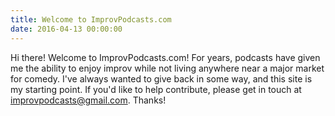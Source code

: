 ```yaml
---
title: Welcome to ImprovPodcasts.com
date: 2016-04-13 00:00:00
---
```


Hi there! Welcome to ImprovPodcasts.com! For years, podcasts have given me the ability to enjoy improv while not living anywhere near a major market for comedy. I've always wanted to give back in some way, and this site is my starting point. If you'd like to help contribute, please get in touch at improvpodcasts@gmail.com. Thanks!